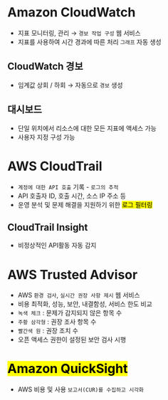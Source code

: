 # Amazon CloudWatch

-   지표 모니터링, 관리 → `경보 작업 구성` 웹 서비스
-   지표를 사용하여 시간 경과에 따른 처리 `그래프` 자동 생성

## CloudWatch 경보

-   임계값 상회 / 하회 → 자동으로 `경보` 생성

## 대시보드

-   단일 위치에서 리소스에 대한 모든 지표에 액세스 가능
-   사용자 지정 구성 가능

# AWS CloudTrail

-   `계정에 대한 API 호출` 기록 - `로그의 추적`
-   API 호출자 ID, 호출 시간, 소스 IP 주소 등
-   운영 분석 및 문제 해결을 지원하기 위한 <mark>로그 필터링</mark>

## CloudTrail Insight

-   비정상적인 API활동 자동 감지

# AWS Trusted Advisor

-   AWS `환경 검사`, `실시간 권장 사항 제시` 웹 서비스
-   비용 최적화, 성능, 보안, 내결함성, 서비스 한도 비교
-   `녹색 체크` : 문제가 감지되지 않은 항목 수
-   `주황 삼각형` : 권장 조사 항목 수
-   `빨간색 원` : 권장 조치 수
-   오픈 액세스 권한이 설정된 보안 검사 시행

# <mark>Amazon QuickSight</mark>
-   AWS 비용 및 사용 `보고서(CUR)를 수집하고 시각화`
